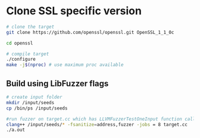 # Clone SSL specific version
``` sh
# clone the target
git clone https://github.com/openssl/openssl.git OpenSSL_1_1_0c

cd openssl

# compile target
./configure 
make -j$(nproc) # use maximum proc available
```

## Build using LibFuzzer flags
``` sh
# create input folder
mkdir /input/seeds
cp /bin/ps /input/seeds

#run fuzzer on target.cc which has LLVMFuzzerTestOneInput function calling the libraries functions
clang++ /input/seeds/* -fsanitize=address,fuzzer -jobs = 8 target.cc
./a.out


```
